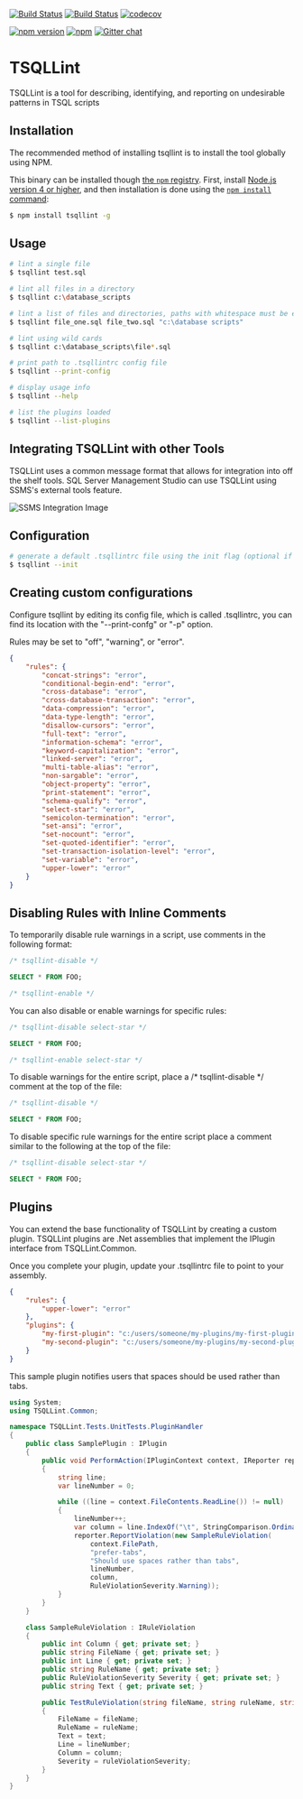 [![Build Status](https://travis-ci.org/tsqllint/tsqllint.svg?branch=master)](https://travis-ci.org/tsqllint/tsqllint)
[![Build Status](https://ci.appveyor.com/api/projects/status/github/tsqllint/tsqllint?svg=true&branch=master)](https://ci.appveyor.com/project/nathan-boyd/tsqllint)
[![codecov](https://codecov.io/gh/tsqllint/tsqllint/branch/master/graph/badge.svg)](https://codecov.io/gh/tsqllint/tsqllint)  

[![npm version](https://badge.fury.io/js/tsqllint.svg)](https://badge.fury.io/js/tsqllint)
[![npm](https://img.shields.io/npm/dt/tsqllint.svg)](https://www.npmjs.com/package/tsqllint)
[![Gitter chat](https://img.shields.io/gitter/room/badges/shields.svg)](https://gitter.im/TSQLLint/Lobby)

# TSQLLint

TSQLLint is a tool for describing, identifying, and reporting on undesirable patterns in TSQL scripts

## Installation

The recommended method of installing tsqllint is to install the tool globally using NPM.

This binary can be installed though [the `npm` registry](https://www.npmjs.com/). First, install [Node.js version 4 or higher](https://nodejs.org/en/download/), and then installation is done using the [`npm install` command](https://docs.npmjs.com/getting-started/installing-npm-packages-locally):

```bash
$ npm install tsqllint -g
```

## Usage
```bash
# lint a single file
$ tsqllint test.sql

# lint all files in a directory
$ tsqllint c:\database_scripts

# lint a list of files and directories, paths with whitespace must be enclosed in quotes
$ tsqllint file_one.sql file_two.sql "c:\database scripts"

# lint using wild cards
$ tsqllint c:\database_scripts\file*.sql

# print path to .tsqllintrc config file
$ tsqllint --print-config

# display usage info
$ tsqllint --help

# list the plugins loaded
$ tsqllint --list-plugins
```

## Integrating TSQLLint with other Tools

TSQLLint uses a common message format that allows for integration into off the shelf tools. SQL Server Management Studio can use TSQLLint using SSMS's external tools feature.

![SSMS Integration Image](documentation/SSMSIntegrationScreenshot.PNG)

## Configuration

```bash
# generate a default .tsqllintrc file using the init flag (optional if just using a default configuration)
$ tsqllint --init
```

## Creating custom configurations

Configure tsqllint by editing its config file, which is called .tsqllintrc, you can find its location with the "--print-confg" or "-p" option.  

Rules may be set to "off", "warning", or "error".

```json
{
    "rules": {
        "concat-strings": "error",
        "conditional-begin-end": "error",
        "cross-database": "error",
        "cross-database-transaction": "error",
        "data-compression": "error",
        "data-type-length": "error",
        "disallow-cursors": "error",
        "full-text": "error",
        "information-schema": "error",
        "keyword-capitalization": "error",
        "linked-server": "error",
        "multi-table-alias": "error",
        "non-sargable": "error",
        "object-property": "error",
        "print-statement": "error",
        "schema-qualify": "error",
        "select-star": "error",
        "semicolon-termination": "error",
        "set-ansi": "error",
        "set-nocount": "error",
        "set-quoted-identifier": "error",
        "set-transaction-isolation-level": "error",
        "set-variable": "error",
        "upper-lower": "error"
    }
}
```

## Disabling Rules with Inline Comments

To temporarily disable rule warnings in a script, use comments in the following format:

```sql
/* tsqllint-disable */

SELECT * FROM FOO;

/* tsqllint-enable */
```

You can also disable or enable warnings for specific rules:

```sql
/* tsqllint-disable select-star */

SELECT * FROM FOO;

/* tsqllint-enable select-star */
```

To disable warnings for the entire script, place a /* tsqllint-disable */ comment at the top of the file:

```sql
/* tsqllint-disable */

SELECT * FROM FOO;
```

To disable specific rule warnings for the entire script place a comment similar to the following at the top of the file:

```sql
/* tsqllint-disable select-star */

SELECT * FROM FOO;
```

## Plugins

You can extend the base functionality of TSQLLint by creating a custom plugin. TSQLLint plugins are .Net assemblies that implement the IPlugin interface from TSQLLint.Common.

Once you complete your plugin, update your .tsqllintrc file to point to your assembly.

```json
{
    "rules": {
        "upper-lower": "error"
    },
    "plugins": {
        "my-first-plugin": "c:/users/someone/my-plugins/my-first-plugin.dll",
        "my-second-plugin": "c:/users/someone/my-plugins/my-second-plugin.dll/"
    }
}
```

This sample plugin notifies users that spaces should be used rather than tabs.

```csharp
using System;
using TSQLLint.Common;

namespace TSQLLint.Tests.UnitTests.PluginHandler
{
    public class SamplePlugin : IPlugin
    {
        public void PerformAction(IPluginContext context, IReporter reporter)
        {
            string line;
            var lineNumber = 0;

            while ((line = context.FileContents.ReadLine()) != null)
            {
                lineNumber++;
                var column = line.IndexOf("\t", StringComparison.Ordinal);
                reporter.ReportViolation(new SampleRuleViolation(
                    context.FilePath,
                    "prefer-tabs",
                    "Should use spaces rather than tabs",
                    lineNumber,
                    column,
                    RuleViolationSeverity.Warning));
            }
        }
    }

    class SampleRuleViolation : IRuleViolation
    {
        public int Column { get; private set; }
        public string FileName { get; private set; }
        public int Line { get; private set; }
        public string RuleName { get; private set; }
        public RuleViolationSeverity Severity { get; private set; }
        public string Text { get; private set; }

        public TestRuleViolation(string fileName, string ruleName, string text, int lineNumber, int column, RuleViolationSeverity ruleViolationSeverity)
        {
            FileName = fileName;
            RuleName = ruleName;
            Text = text;
            Line = lineNumber;
            Column = column;
            Severity = ruleViolationSeverity;
        }
    }
}
```
